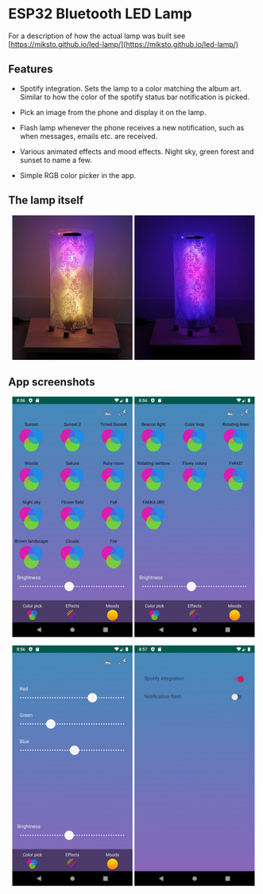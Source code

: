 # ESP32 Bluetooth LED Lamp

For a description of how the actual lamp was built see [https://miksto.github.io/led-lamp/](https://miksto.github.io/led-lamp/)

## Features
- Spotify integration. Sets the lamp to a color matching the album art. Similar to how the color of the spotify status bar notification is picked.

- Pick an image from the phone and display it on the lamp.

- Flash lamp whenever the phone receives a new notification, such as when messages, emails etc. are received.

- Various animated effects and mood effects. Night sky, green forest and sunset to name a few.

- Simple RGB color picker in the app.

## The lamp itself
<p align="middle">
<img src="img/lamp-purple-orange.jpg" width="48%">
<img src="img/lamp-purple-blue.jpg" width="48%">
</p>


## App screenshots
<p align="middle">
<img src="img/app-moods.jpg" width="48%">
<img src="img/app-effects.jpg" width="48%">
</p>

<p align="middle">
<img src="img/app-color-selector.jpg" width="48%">
<img src="img/app-settings.jpg" width="48%">
</p>



